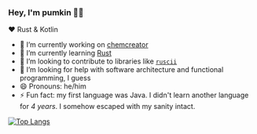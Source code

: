 ### Hey, I'm pumkin 👋🎃

❤️ Rust & Kotlin

- 🔭 I’m currently working on [chemcreator](https://github.com/pumken/chemcreator)
- 🌱 I’m currently learning [Rust](https://github.com/rust-lang/rust)
- 👯 I’m looking to contribute to libraries like [`ruscii`](https://github.com/lemunozm/ruscii)
- 🤔 I’m looking for help with software architecture and functional programming, I guess
- 😄 Pronouns: he/him
- ⚡ Fun fact: my first language was Java. I didn't learn another language for _4 years_. I somehow escaped with my sanity intact.

[![Top Langs](https://github-readme-stats.vercel.app/api/top-langs/?username=pumken&layout=compact&theme=vision-friendly-dark)](https://github.com/anuraghazra/github-readme-stats)
